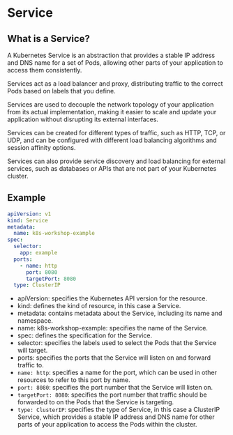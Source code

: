 # Service

## What is a Service?

A Kubernetes Service is an abstraction that provides a stable IP address and DNS name for a set of Pods,
allowing other parts of your application to access them consistently.

Services act as a load balancer and proxy, distributing traffic to the correct Pods based on labels that you define.

Services are used to decouple the network topology of your application from its actual implementation,
making it easier to scale and update your application without disrupting its external interfaces.

Services can be created for different types of traffic, such as HTTP, TCP, or UDP,
and can be configured with different load balancing algorithms and session affinity options.

Services can also provide service discovery and load balancing for external services,
such as databases or APIs that are not part of your Kubernetes cluster.

## Example

```yaml
apiVersion: v1
kind: Service
metadata:
  name: k8s-workshop-example
spec:
  selector:
    app: example
  ports:
    - name: http
      port: 8080
      targetPort: 8080
  type: ClusterIP
```

* apiVersion: specifies the Kubernetes API version for the resource.
* kind: defines the kind of resource, in this case a Service.
* metadata: contains metadata about the Service, including its name and namespace.
* name: k8s-workshop-example: specifies the name of the Service.
* spec: defines the specification for the Service.
* selector: specifies the labels used to select the Pods that the Service will target.
* ports: specifies the ports that the Service will listen on and forward traffic to.
* `name: http`: specifies a name for the port, which can be used in other resources to refer to this port by name.
* `port: 8080`: specifies the port number that the Service will listen on.
* `targetPort: 8080`: specifies the port number that traffic should be forwarded to on the Pods that the Service is targeting.
* `type: ClusterIP`: specifies the type of Service, in this case a ClusterIP Service, which provides a stable IP address and DNS name for other parts of your application to access the Pods within the cluster.



